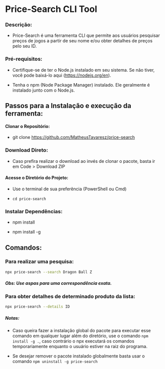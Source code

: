 # Price-Search CLI Tool

### Descrição:

- Price-Search é uma ferramenta CLI que permite aos usuários pesquisar preços de jogos a partir de seu nome e/ou obter detalhes de preços pelo seu ID.

### Pré-requisitos:

- Certifique-se de ter o Node.js instalado em seu sistema. Se não tiver, você pode baixá-lo aqui (https://nodejs.org/en). 

- Tenha o npm (Node Package Manager) instalado. Ele geralmente é instalado junto com o Node.js.

## Passos para a Instalação e execução da ferramenta:

#### Clonar o Repositório:

- git clone https://github.com/MatheusTavaresz/price-search

### Download Direto:

- Caso prefira realizar o download ao invés de clonar o pacote, basta ir em Code > Download ZIP

#### Acesse o Diretório do Projeto:

* Use o terminal de sua preferência (PowerShell ou Cmd)

- `cd price-search`

### Instalar Dependências:

- npm install
  
- npm install -g

## Comandos:

### Para realizar uma pesquisa:

```sh
npx price-search --search Dragon Ball Z 
```

##### Obs: Use aspas para uma correspondência exata. 

### Para obter detalhes de determinado produto da lista:

```sh
npx price-search --details ID
```

##### Notas:

- Caso queira fazer a instalação global do pacote para executar esse comando em qualquer lugar além do diretório, use o comando `npm install -g .`, caso contrário o npx executará os comandos temporariamente enquanto o usuário estiver na raiz do programa.

- Se desejar remover o pacote instalado globalmente basta usar o comando `npm uninstall -g price-search`



